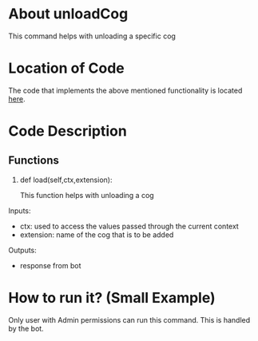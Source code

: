 # About unloadCog
This command helps with unloading a specific cog

# Location of Code
The code that implements the above mentioned functionality is located [here](../../cogs/cogMaintenance.py).


# Code Description
## Functions

1. def load(self,ctx,extension):
   
   This function helps with unloading a cog

Inputs:
- ctx: used to access the values passed through the current context
- extension: name of the cog that is to be added

Outputs:
- response from bot

# How to run it? (Small Example)
Only user with Admin permissions can run this command.
This is handled by the bot.



    
